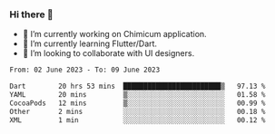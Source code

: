 ### Hi there 👋

<!--
**devcat37/devcat37** is a ✨ _special_ ✨ repository because its `README.md` (this file) appears on your GitHub profile.-->


- 🔭 I’m currently working on Chimicum application.
- 🌱 I’m currently learning Flutter/Dart.
- 👯 I’m looking to collaborate with UI designers.
<!-- - 🤔 I’m looking for help with ... -->

<!--START_SECTION:waka-->

```txt
From: 02 June 2023 - To: 09 June 2023

Dart        20 hrs 53 mins  ████████████████████████▒   97.13 %
YAML        20 mins         ▒░░░░░░░░░░░░░░░░░░░░░░░░   01.58 %
CocoaPods   12 mins         ▒░░░░░░░░░░░░░░░░░░░░░░░░   00.99 %
Other       2 mins          ░░░░░░░░░░░░░░░░░░░░░░░░░   00.18 %
XML         1 min           ░░░░░░░░░░░░░░░░░░░░░░░░░   00.12 %
```

<!--END_SECTION:waka-->
